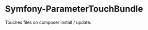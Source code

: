 Symfony-ParameterTouchBundle
============================

Touches files on composer install / update.
